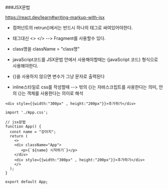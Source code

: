 
###JSX문법

https://react.dev/learn#writing-markup-with-jsx

- 컴퍼넌트의 retrun()에서는 반드시 하나의 태그로 싸여있어야한다.
- 태그대신 <> </>  --> Fragment를 사용할수 있다.
- class명을 className = "class명"
- javaScript코드를 JSX문법 안에서 사용해야할때는 {javaScript 코드} 형식으로 사용해야한다.
- {}을 사용하지 않으면 변수가 그냥 문자로 출력된다

- inline스타일로 css를 작성할때
-->  밖의 {}는 자바스크립트를 사용한다는 의미, 안의 {}는 객체를 사용한다는 의미로 해석
```
<div style={{width:"300px" , height:"200px"}}>추가하기</div>
```

```
import './App.css';

// jsx문법
function App() {
  const name = "강아지";
  return (
    <>
    <div className="App">
       <p>{`${name} 시작하기`}</p>
    </div>
    <div style={{width:"300px" , height:"200px"}}>추가하기</div>
    </>
  );
}

export default App;
```










